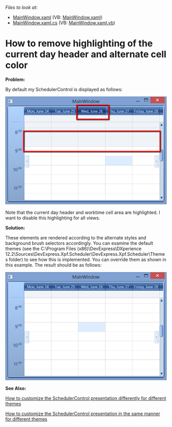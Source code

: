 <!-- default file list -->
*Files to look at*:

* [MainWindow.xaml](./CS/MainWindow.xaml) (VB: [MainWindow.xaml](./VB/MainWindow.xaml))
* [MainWindow.xaml.cs](./CS/MainWindow.xaml.cs) (VB: [MainWindow.xaml.vb](./VB/MainWindow.xaml.vb))
<!-- default file list end -->
# How to remove highlighting of the current day header and alternate cell color


<p><strong>Problem:</strong></p><p></p><p>By default my SchedulerControl is displayed as follows:</p><p></p><p><img src="https://raw.githubusercontent.com/DevExpress-Examples/how-to-remove-highlighting-of-the-current-day-header-and-alternate-cell-color-e4747/12.2.10+/media/674ed945-18f2-4540-9432-77980e02da12.png"></p><p></p><p>Note that the current day header and worktime cell area are highlighted. I want to disable this highlighting for all views. </p><p></p><p><strong>Solution:</strong></p><p></p><p>These elements are rendered according to the alternate styles and background brush selectors accordingly. You can examine the default themes (see the C:\Program Files (x86)\DevExpress\DXperience 12.2\Sources\DevExpress.Xpf.Scheduler\DevExpress.Xpf.Scheduler\Themes folder) to see how this is implemented. You can override them as shown in this example. The result should be as follows:</p><p></p><p><img src="https://raw.githubusercontent.com/DevExpress-Examples/how-to-remove-highlighting-of-the-current-day-header-and-alternate-cell-color-e4747/12.2.10+/media/e514375e-a8bd-4c5c-992f-4456f2cb0097.png"></p><p></p><p><strong>See Also:</strong></p><p><a href="https://www.devexpress.com/Support/Center/p/E3450">How to customize the SchedulerControl presentation differently for different themes</a></p><p><a href="https://www.devexpress.com/Support/Center/p/E4012">How to customize the SchedulerControl presentation in the same manner for different themes</a></p>

<br/>


